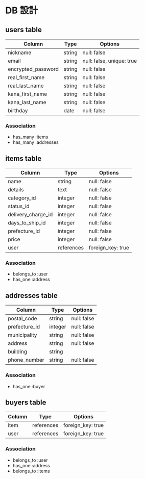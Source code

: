 # DB 設計

## users table

| Column             | Type                | Options                 |
|--------------------|---------------------|-------------------------|
| nickname           | string              | null: false             |
| email              | string              | null: false, unique: true|
| encrypted_password | string              | null: false             |
| real_first_name    | string              | null: false             |
| real_last_name     | string              | null: false             |
| kana_first_name    | string              | null: false             |
| kana_last_name     | string              | null: false             |
| birthday           | date                | null: false             |

### Association

* has_many :items
* has_many :addresses

## items table

| Column              | Type       | Options           |
|---------------------|------------|-------------------|
| name                | string     | null: false       |
| details             | text       | null: false       |
| category_id         | integer    | null: false       |
| status_id           | integer    | null: false       |
| delivery_charge_id  | integer    | null: false       |
| days_to_ship_id     | integer    | null: false       |
| prefecture_id       | integer    | null: false       |
| price               | integer    | null: false       |
| user                | references | foreign_key: true |


### Association

- belongs_to :user
- has_one :address

## addresses table

| Column           | Type       | Options           |
|-------------     |------------|-------------------|
| postal_code      | string     | null: false       |
| prefecture_id    | integer    | null: false       |
| municipality     | string     | null: false       |
| address          | string     | null: false       |
| building         | string     |                   |
| phone_number     | string     | null: false       |


### Association

- has_one :buyer

## buyers table

| Column           | Type       | Options           |
|-------------     |------------|-------------------|
| item             | references | foreign_key: true |
| user             | references | foreign_key: true |

### Association

- belongs_to :user
- has_one :address
- belongs_to :items